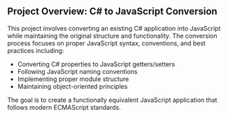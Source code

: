 ## Project Overview: C# to JavaScript Conversion

This project involves converting an existing C# application into JavaScript while maintaining the original structure and functionality. The conversion process focuses on proper JavaScript syntax, conventions, and best practices including:

- Converting C# properties to JavaScript getters/setters
- Following JavaScript naming conventions
- Implementing proper module structure
- Maintaining object-oriented principles

The goal is to create a functionally equivalent JavaScript application that follows modern ECMAScript standards.
